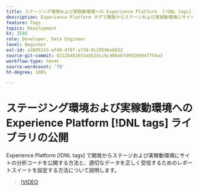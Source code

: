 ```yaml
---
title: ステージング環境および実稼動環境への Experience Platform  [!DNL tags]  ライブラリの公開
description: Experience Platform タグで開発からステージおよび実稼動環境にサイトの分析コードを公開する方法と、適切なデータを正しく受信するためのレポートスイートを設定する方法について説明します。
feature: Tags
topics: Development
kt: 3595
role: Developer, Data Engineer
level: Beginner
exl-id: a2805315-ef40-4f8f-a730-8c29596e6652
source-git-commit: 8212b481653a5b2dccbc980a6fd9d29b94f756a3
workflow-type: tm+mt
source-wordcount: '79'
ht-degree: 100%

---
```


# ステージング環境および実稼動環境への Experience Platform [!DNL tags] ライブラリの公開

Experience Platform [!DNL tags] で開発からステージおよび実稼動環境にサイトの分析コードを公開する方法と、適切なデータを正しく受信するためのレポートスイートを設定する方法について説明します。

>[!VIDEO](https://video.tv.adobe.com/v/3429980/?quality=12&learn=on&captions=jpn)
